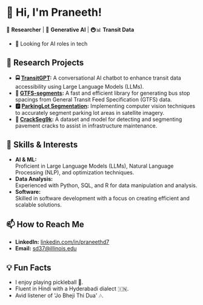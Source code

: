 # 👋 Hi, I'm Praneeth!
🚀 **Researcher** | 🧠 **Generative AI** | 🚇📊 **Transit Data**
- 👀 Looking for AI roles in tech

## 🔭 Research Projects

- **🚍 [TransitGPT](https://github.com/UTEL-UIUC/TransitGPT):**  A conversational AI chatbot to enhance transit data accessibility using Large Language Models (LLMs).
- **🚏 [GTFS-segments](https://github.com/UTEL-UIUC/gtfs_segments):**  A fast and efficient library for generating bus stop spacings from General Transit Feed Specification (GTFS) data.
- **🅿 [ParkingLot Segmentation](https://github.com/UTEL-UIUC/ParkSeg12k):**  Implementing computer vision techniques to accurately segment parking lot areas in satellite imagery.
- **🏨 [CrackSeg9k](https://github.com/Dhananjay42/crackseg9k):**  A dataset and model for detecting and segmenting pavement cracks to assist in infrastructure maintenance.

## 🌱 Skills & Interests

- **AI & ML:**  
  Proficient in Large Language Models (LLMs), Natural Language Processing (NLP), and optimization techniques.
- **Data Analysis:**  
  Experienced with Python, SQL, and R for data manipulation and analysis.
- **Software:**  
  Skilled in software development with a focus on creating efficient and scalable solutions.
## 📫 How to Reach Me

- **LinkedIn:** [linkedin.com/in/praneethd7](https://www.linkedin.com/in/praneethd7/)
- **Email:** sd37@illinois.edu
  
## 💡 Fun Facts

- I enjoy playing pickleball 🏓.  
- Fluent in Hindi with a Hyderabadi dialect 🇮🇳.  
- Avid listener of 'Jo Bheji Thi Dua' 🎶.




<!--
**praneethd7/praneethd7** is a ✨ _special_ ✨ repository because its `README.md` (this file) appears on your GitHub profile.

Here are some ideas to get you started:

- 🔭 I’m currently working on ...
- 🌱 I’m currently learning ...
- 👯 I’m looking to collaborate on ...
- 🤔 I’m looking for help with ...
- 💬 Ask me about ...
- 📫 How to reach me: ...
- 😄 Pronouns: ...
- ⚡ Fun fact: ...
-->
